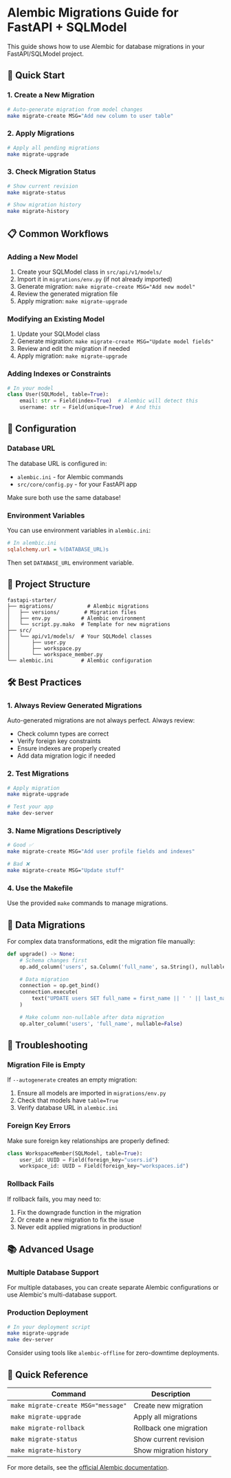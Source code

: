 # Alembic Migrations Guide for FastAPI + SQLModel

This guide shows how to use Alembic for database migrations in your FastAPI/SQLModel project.

## 🚀 Quick Start

### 1. Create a New Migration

```bash
# Auto-generate migration from model changes
make migrate-create MSG="Add new column to user table"
```

### 2. Apply Migrations

```bash
# Apply all pending migrations
make migrate-upgrade
```

### 3. Check Migration Status

```bash
# Show current revision
make migrate-status

# Show migration history
make migrate-history
```

## 📋 Common Workflows

### Adding a New Model

1. Create your SQLModel class in `src/api/v1/models/`
2. Import it in `migrations/env.py` (if not already imported)
3. Generate migration: `make migrate-create MSG="Add new model"`
4. Review the generated migration file
5. Apply migration: `make migrate-upgrade`

### Modifying an Existing Model

1. Update your SQLModel class
2. Generate migration: `make migrate-create MSG="Update model fields"`
3. Review and edit the migration if needed
4. Apply migration: `make migrate-upgrade`

### Adding Indexes or Constraints

```python
# In your model
class User(SQLModel, table=True):
    email: str = Field(index=True)  # Alembic will detect this
    username: str = Field(unique=True)  # And this
```

## 🔧 Configuration

### Database URL

The database URL is configured in:
- `alembic.ini` - for Alembic commands
- `src/core/config.py` - for your FastAPI app

Make sure both use the same database!

### Environment Variables

You can use environment variables in `alembic.ini`:

```ini
# In alembic.ini
sqlalchemy.url = %(DATABASE_URL)s
```

Then set `DATABASE_URL` environment variable.

## 📁 Project Structure

```
fastapi-starter/
├── migrations/           # Alembic migrations
│   ├── versions/        # Migration files
│   ├── env.py          # Alembic environment
│   └── script.py.mako  # Template for new migrations
├── src/
│   └── api/v1/models/  # Your SQLModel classes
│       ├── user.py
│       ├── workspace.py
│       └── workspace_member.py
└── alembic.ini         # Alembic configuration
```

## 🛠️ Best Practices

### 1. Always Review Generated Migrations

Auto-generated migrations are not always perfect. Always review:
- Check column types are correct
- Verify foreign key constraints
- Ensure indexes are properly created
- Add data migration logic if needed

### 2. Test Migrations

```bash
# Apply migration
make migrate-upgrade

# Test your app
make dev-server
```

### 3. Name Migrations Descriptively

```bash
# Good ✅
make migrate-create MSG="Add user profile fields and indexes"

# Bad ❌
make migrate-create MSG="Update stuff"
```

### 4. Use the Makefile

Use the provided `make` commands to manage migrations.

## 🔄 Data Migrations

For complex data transformations, edit the migration file manually:

```python
def upgrade() -> None:
    # Schema changes first
    op.add_column('users', sa.Column('full_name', sa.String(), nullable=True))

    # Data migration
    connection = op.get_bind()
    connection.execute(
        text("UPDATE users SET full_name = first_name || ' ' || last_name")
    )

    # Make column non-nullable after data migration
    op.alter_column('users', 'full_name', nullable=False)
```

## 🚨 Troubleshooting

### Migration File is Empty

If `--autogenerate` creates an empty migration:
1. Ensure all models are imported in `migrations/env.py`
2. Check that models have `table=True`
3. Verify database URL in `alembic.ini`

### Foreign Key Errors

Make sure foreign key relationships are properly defined:

```python
class WorkspaceMember(SQLModel, table=True):
    user_id: UUID = Field(foreign_key="users.id")
    workspace_id: UUID = Field(foreign_key="workspaces.id")
```

### Rollback Fails

If rollback fails, you may need to:
1. Fix the downgrade function in the migration
2. Or create a new migration to fix the issue
3. Never edit applied migrations in production!

## 📚 Advanced Usage

### Multiple Database Support

For multiple databases, you can create separate Alembic configurations or use Alembic's multi-database support.

### Production Deployment

```bash
# In your deployment script
make migrate-upgrade
make dev-server
```

Consider using tools like `alembic-offline` for zero-downtime deployments.

## 🎯 Quick Reference

| Command | Description |
|---------|-------------|
| `make migrate-create MSG="message"` | Create new migration |
| `make migrate-upgrade` | Apply all migrations |
| `make migrate-rollback` | Rollback one migration |
| `make migrate-status` | Show current revision |
| `make migrate-history` | Show migration history |

For more details, see the [official Alembic documentation](https://alembic.sqlalchemy.org/).
